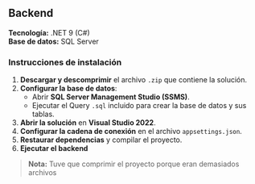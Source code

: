 ## Backend

**Tecnología:** .NET 9 (C#)  
**Base de datos:** SQL Server

### Instrucciones de instalación

1. **Descargar y descomprimir** el archivo `.zip` que contiene la solución.
2. **Configurar la base de datos**:
   - Abrir **SQL Server Management Studio (SSMS)**.
   - Ejecutar el Query `.sql` incluido para crear la base de datos y sus tablas.
3. **Abrir la solución** en **Visual Studio 2022**.
4. **Configurar la cadena de conexión** en el archivo `appsettings.json`.
5. **Restaurar dependencias** y compilar el proyecto.
6. **Ejecutar el backend**

> **Nota:** Tuve que comprimir el proyecto porque eran demasiados archivos

